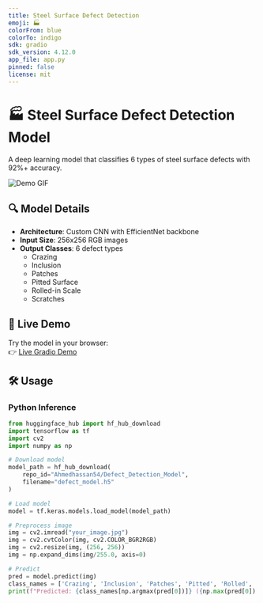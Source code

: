 ```yaml
---
title: Steel Surface Defect Detection
emoji: 🏭
colorFrom: blue
colorTo: indigo
sdk: gradio
sdk_version: 4.12.0
app_file: app.py
pinned: false
license: mit
---
```


# 🏭 Steel Surface Defect Detection Model

A deep learning model that classifies 6 types of steel surface defects with 92%+ accuracy.

![Demo GIF](https://example.com/path/to/demo.gif) <!-- Replace with actual demo GIF -->

## 🔍 Model Details
- **Architecture**: Custom CNN with EfficientNet backbone
- **Input Size**: 256x256 RGB images
- **Output Classes**: 6 defect types
  - Crazing
  - Inclusion
  - Patches
  - Pitted Surface
  - Rolled-in Scale
  - Scratches

## 🚀 Live Demo
Try the model in your browser:  
👉 [Live Gradio Demo](https://huggingface.co/spaces/Ahmedhassan54/Defect-Detection-Model)

## 🛠️ Usage

### Python Inference
```python
from huggingface_hub import hf_hub_download
import tensorflow as tf
import cv2
import numpy as np

# Download model
model_path = hf_hub_download(
    repo_id="Ahmedhassan54/Defect_Detection_Model",
    filename="defect_model.h5"
)

# Load model
model = tf.keras.models.load_model(model_path)

# Preprocess image
img = cv2.imread("your_image.jpg")
img = cv2.cvtColor(img, cv2.COLOR_BGR2RGB)
img = cv2.resize(img, (256, 256))
img = np.expand_dims(img/255.0, axis=0)

# Predict
pred = model.predict(img)
class_names = ['Crazing', 'Inclusion', 'Patches', 'Pitted', 'Rolled', 'Scratches']
print(f"Predicted: {class_names[np.argmax(pred[0])]} ({np.max(pred[0]):.2%})")